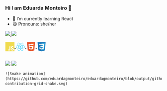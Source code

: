 ### Hi I am Eduarda Monteiro 👋



- 🌱 I’m currently learning React
- 😄 Pronouns: she/her


 <div>
  <a href="https://github.com/eduardagmonteiro">
  <img height="180em" src="https://github-readme-stats.vercel.app/api?username=eduardagmonteiro&show_icons=true&theme=dracula&include_all_commits=true&count_private=true"/>
  <img height="180em" src="https://github-readme-stats.vercel.app/api/top-langs/?username=eduardagmonteiro&layout=compact&langs_count=7&theme=dracula"/>
</div>
  
  <div style="display: inline_block"><br>
  <img align="center" alt="Duda-Js" height="30" width="30" src="https://raw.githubusercontent.com/devicons/devicon/master/icons/javascript/javascript-plain.svg">
  <img align="center" alt="Duda-React" height="30" width="30" src="https://raw.githubusercontent.com/devicons/devicon/master/icons/react/react-original.svg">
  <img align="center" alt="Duda-HTML" height="30" width="30" src="https://raw.githubusercontent.com/devicons/devicon/master/icons/html5/html5-original.svg">
  <img align="center" alt="Duda-CSS" height="30" width="30" src="https://raw.githubusercontent.com/devicons/devicon/master/icons/css3/css3-original.svg">



</div>
  
  ##
  
 <div>




  <a href = "mailto:eduardagmonteiro17@gmail.com"><img src="https://img.shields.io/badge/Gmail-D14836?style=for-the-badge&logo=gmail&logoColor=white" target="_blank"></a>
  <a href="https://www.linkedin.com/in/eduarda-monteiro-64115817a/" target="_blank"><img src="https://img.shields.io/badge/-LinkedIn-%230077B5?style=for-the-badge&logo=linkedin&logoColor=white" target="_blank"></a> 
  
    ![Snake animation](https://github.com/eduardagmonteiro/eduardagmonteiro/blob/output/github-contribution-grid-snake.svg)
  </div>
